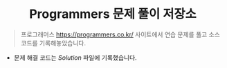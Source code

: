 <h1 align="center">Programmers 문제 풀이 저장소</h1>


> 프로그래머스 https://programmers.co.kr/ 사이트에서 연습 문제를 풀고 소스 코드를 기록해놓았습니다.
      
         
* 문제 해결 코드는 _Solution_ 파일에 기록했습니다.   

